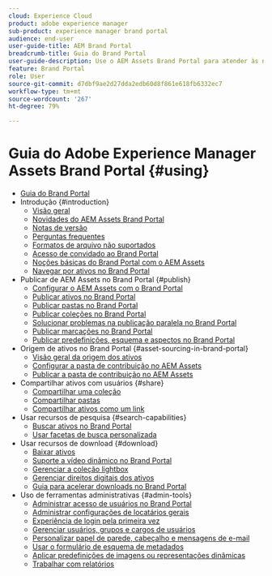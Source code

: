 ```yaml
---
cloud: Experience Cloud
product: adobe experience manager
sub-product: experience manager brand portal
audience: end-user
user-guide-title: AEM Brand Portal
breadcrumb-title: Guia do Brand Portal
user-guide-description: Use o AEM Assets Brand Portal para atender às necessidades de marketing, distribuindo com segurança os ativos de marca e de produto aprovados a agências externas, parceiros, equipes internas e revendedores para download.
feature: Brand Portal
role: User
source-git-commit: d7dbf9ae2d27dda2edb60d8f861e618fb6332ec7
workflow-type: tm+mt
source-wordcount: '267'
ht-degree: 79%

---
```



# Guia do Adobe Experience Manager Assets Brand Portal {#using}

+ [Guia do Brand Portal](using/home.md)
+ Introdução {#introduction}
   + [Visão geral](using/brand-portal.md)
   + [Novidades do AEM Assets Brand Portal](using/whats-new.md)
   + [Notas de versão](using/brand-portal-release-notes.md)
   + [Perguntas frequentes ](using/brand-portal-faqs.md)
   + [Formatos de arquivo não suportados](using/brand-portal-supported-formats.md)
   + [Acesso de convidado ao Brand Portal](using/guest-access.md)
   + [Noções básicas do Brand Portal com o AEM Assets](https://experienceleague.adobe.com/docs/experience-manager-brand-portal/using/home.html)
   + [Navegar por ativos no Brand Portal](using/browse-assets-brand-portal.md)
+ Publicar de AEM Assets no Brand Portal {#publish}
   + [Configurar o AEM Assets com o Brand Portal](using/configure-aem-assets-with-brand-portal.md)
   + [Publicar ativos no Brand Portal](https://experienceleague.adobe.com/docs/experience-manager-65/assets/brandportal/brand-portal-publish-assets.html)
   + [Publicar pastas no Brand Portal](https://experienceleague.adobe.com/docs/experience-manager-65/assets/brandportal/brand-portal-publish-folder.html)
   + [Publicar coleções no Brand Portal](https://experienceleague.adobe.com/docs/experience-manager-65/assets/brandportal/brand-portal-publish-collection.html)
   + [Solucionar problemas na publicação paralela no Brand Portal](using/troubleshoot-parallel-publishing.md)
   + [Publicar marcações no Brand Portal](using/brand-portal-publish-tags.md)
   + [Publicar predefinições, esquema e aspectos no Brand Portal](using/publish-schema-search-facets-presets.md)
+ Origem de ativos no Brand Portal {#asset-sourcing-in-brand-portal}
   + [Visão geral da origem dos ativos](using/brand-portal-asset-sourcing.md)
   + [Configurar a pasta de contribuição no AEM Assets](using/brand-portal-publish-contribution-folder-to-brand-portal.md)
   + [Publicar a pasta de contribuição no AEM Assets](using/brand-portal-publish-contribution-folder-to-aem-assets.md)
+ Compartilhar ativos com usuários {#share}
   + [Compartilhar uma coleção](using/brand-portal-share-collection.md)
   + [Compartilhar pastas](using/brand-portal-sharing-folders.md)
   + [Compartilhar ativos como um link](using/brand-portal-link-share.md)
+ Usar recursos de pesquisa {#search-capabilities}
   + [Buscar ativos no Brand Portal](using/brand-portal-searching.md)
   + [Usar facetas de busca personalizada](using/brand-portal-search-facets.md)
+ Usar recursos de download {#download}
   + [Baixar ativos](using/brand-portal-download-assets.md)
   + [Suporte a vídeo dinâmico no Brand Portal](using/dynamic-video-brand-portal.md)
   + [Gerenciar a coleção lightbox](using/brand-portal-light-box.md)
   + [Gerenciar direitos digitais dos ativos](using/manage-digital-rights-of-assets.md)
   + [Guia para acelerar downloads no Brand Portal](using/accelerated-download.md)
+ Uso de ferramentas administrativas {#admin-tools}
   + [Administrar acesso de usuários no Brand Portal](using/access-configurations-brand-portal.md)
   + [Administrar configurações de locatários gerais](using/brand-portal-general-configuration.md)
   + [Experiência de login pela primeira vez](using/brand-portal-onboarding.md)
   + [Gerenciar usuários, grupos e cargos de usuários](using/brand-portal-adding-users.md)
   + [Personalizar papel de parede, cabeçalho e mensagens de e-mail](using/brand-portal-branding.md)
   + [Usar o formulário de esquema de metadados](using/brand-portal-metadata-schemas.md)
   + [Aplicar predefinições de imagens ou representações dinâmicas](using/brand-portal-image-presets.md)
   + [Trabalhar com relatórios](using/brand-portal-reports.md)

